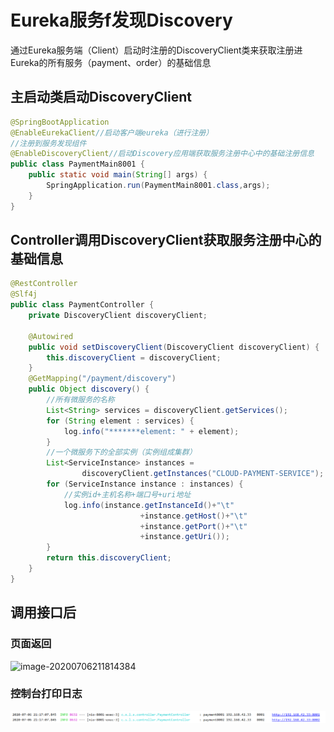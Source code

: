 # Eureka服务f发现Discovery

通过Eureka服务端（Client）启动时注册的DiscoveryClient类来获取注册进Eureka的所有服务（payment、order）的基础信息

## 主启动类启动DiscoveryClient

```java
@SpringBootApplication
@EnableEurekaClient//启动客户端eureka（进行注册）
//注册到服务发现组件
@EnableDiscoveryClient//启动Discovery应用端获取服务注册中心中的基础注册信息
public class PaymentMain8001 {
    public static void main(String[] args) {
        SpringApplication.run(PaymentMain8001.class,args);
    }
}
```



## Controller调用DiscoveryClient获取服务注册中心的基础信息

```java
@RestController
@Slf4j
public class PaymentController {
	private DiscoveryClient discoveryClient;

    @Autowired
    public void setDiscoveryClient(DiscoveryClient discoveryClient) {
        this.discoveryClient = discoveryClient;
    }
    @GetMapping("/payment/discovery")
    public Object discovery() {
        //所有微服务的名称
        List<String> services = discoveryClient.getServices();
        for (String element : services) {
            log.info("*******element: " + element);
        }
        //一个微服务下的全部实例（实例组成集群）
        List<ServiceInstance> instances =
                discoveryClient.getInstances("CLOUD-PAYMENT-SERVICE");
        for (ServiceInstance instance : instances) {
            //实例id+主机名称+端口号+uri地址
            log.info(instance.getInstanceId()+"\t"
                             +instance.getHost()+"\t"
                             +instance.getPort()+"\t"
                             +instance.getUri());
        }
        return this.discoveryClient;
    }
}
```

## 调用接口后

### 页面返回

![image-20200706211814384](../%E5%9B%BE%E7%89%87/%E9%A1%B5%E9%9D%A2%E8%BF%94%E5%9B%9E%E8%8E%B7%E5%8F%96DiscoveryClient.png)

### 控制台打印日志

![image-20200706211928058](../%E5%9B%BE%E7%89%87/log%E6%89%93%E5%8D%B0DiscoveryClient%E4%BF%A1%E6%81%AF.png)